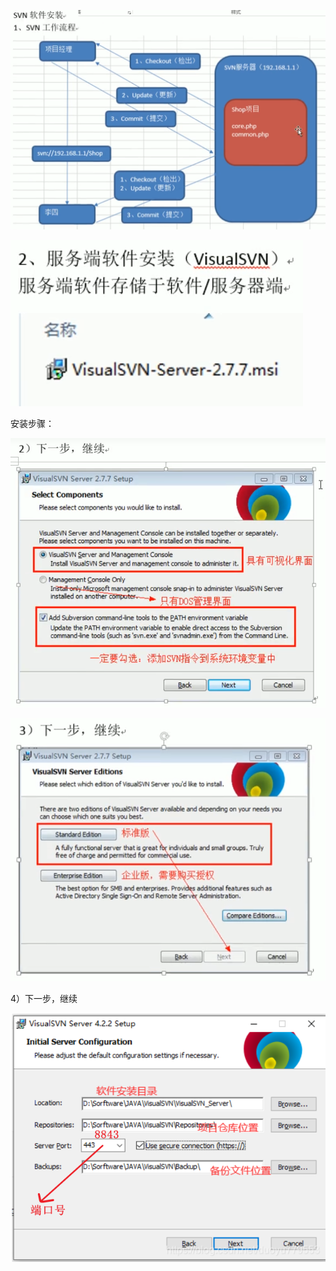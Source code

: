 
![824c906ce288d73314373d906b8cfef9.png](image/824c906ce288d73314373d906b8cfef9.png)

![ecc53a3d49989d6c788b313c4f93d25c.png](image/ecc53a3d49989d6c788b313c4f93d25c.png)

安装步骤：

![cf04f971fb78b1d6bb760c6424aa2324.png](image/cf04f971fb78b1d6bb760c6424aa2324.png)

![48bd57f8e84710584d298da359030fa4.png](image/48bd57f8e84710584d298da359030fa4.png)

4）下一步，继续

![ec0d146f59ae27f7babfab4023918520.png](image/ec0d146f59ae27f7babfab4023918520.png)
